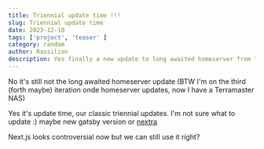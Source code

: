 ```yaml
---
title: Triennial update time !!! 
slug: Triennial update time
date: 2023-12-10
tags: ['project', 'teaser' ]
category: random 
author: Rassilion 
description: Yes finally a new update to long awaited homeserver from last post! NO it's not that...
---
```

No it's still not the long awaited homeserver update (BTW I'm on the third (forth maybe) iteration onde homeserver updates, now I have a Terramaster NAS)

Yes it's update time, our classic triennial updates. I'm not sure what to update :) maybe new gatsby version or [nextra](https://nextra.site/)

Next.js looks controversial now but we can still use it right?
